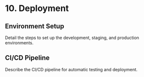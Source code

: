 
# 10. Deployment
## Environment Setup
Detail the steps to set up the development, staging, and production environments.

## CI/CD Pipeline
Describe the CI/CD pipeline for automatic testing and deployment.
